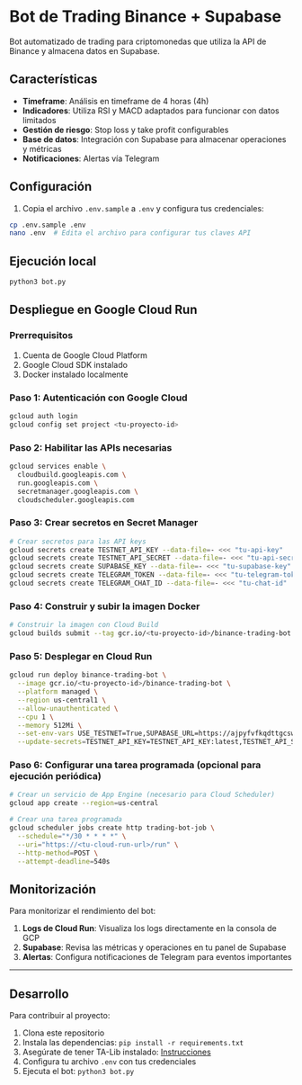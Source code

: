 # Bot de Trading Binance + Supabase

Bot automatizado de trading para criptomonedas que utiliza la API de Binance y almacena datos en Supabase.

## Características

- **Timeframe**: Análisis en timeframe de 4 horas (4h)
- **Indicadores**: Utiliza RSI y MACD adaptados para funcionar con datos limitados
- **Gestión de riesgo**: Stop loss y take profit configurables
- **Base de datos**: Integración con Supabase para almacenar operaciones y métricas
- **Notificaciones**: Alertas vía Telegram

## Configuración

1. Copia el archivo `.env.sample` a `.env` y configura tus credenciales:

```bash
cp .env.sample .env
nano .env  # Edita el archivo para configurar tus claves API
```

## Ejecución local

```bash
python3 bot.py
```

## Despliegue en Google Cloud Run

### Prerrequisitos

1. Cuenta de Google Cloud Platform
2. Google Cloud SDK instalado
3. Docker instalado localmente

### Paso 1: Autenticación con Google Cloud

```bash
gcloud auth login
gcloud config set project <tu-proyecto-id>
```

### Paso 2: Habilitar las APIs necesarias

```bash
gcloud services enable \
  cloudbuild.googleapis.com \
  run.googleapis.com \
  secretmanager.googleapis.com \
  cloudscheduler.googleapis.com
```

### Paso 3: Crear secretos en Secret Manager

```bash
# Crear secretos para las API keys
gcloud secrets create TESTNET_API_KEY --data-file=- <<< "tu-api-key"
gcloud secrets create TESTNET_API_SECRET --data-file=- <<< "tu-api-secret"
gcloud secrets create SUPABASE_KEY --data-file=- <<< "tu-supabase-key"
gcloud secrets create TELEGRAM_TOKEN --data-file=- <<< "tu-telegram-token"
gcloud secrets create TELEGRAM_CHAT_ID --data-file=- <<< "tu-chat-id"
```

### Paso 4: Construir y subir la imagen Docker

```bash
# Construir la imagen con Cloud Build
gcloud builds submit --tag gcr.io/<tu-proyecto-id>/binance-trading-bot .
```

### Paso 5: Desplegar en Cloud Run

```bash
gcloud run deploy binance-trading-bot \
  --image gcr.io/<tu-proyecto-id>/binance-trading-bot \
  --platform managed \
  --region us-central1 \
  --allow-unauthenticated \
  --cpu 1 \
  --memory 512Mi \
  --set-env-vars USE_TESTNET=True,SUPABASE_URL=https://ajpyfvfkqdttgcswbshd.supabase.co \
  --update-secrets=TESTNET_API_KEY=TESTNET_API_KEY:latest,TESTNET_API_SECRET=TESTNET_API_SECRET:latest,SUPABASE_KEY=SUPABASE_KEY:latest,TELEGRAM_TOKEN=TELEGRAM_TOKEN:latest,TELEGRAM_CHAT_ID=TELEGRAM_CHAT_ID:latest
```

### Paso 6: Configurar una tarea programada (opcional para ejecución periódica)

```bash
# Crear un servicio de App Engine (necesario para Cloud Scheduler)
gcloud app create --region=us-central

# Crear una tarea programada
gcloud scheduler jobs create http trading-bot-job \
  --schedule="*/30 * * * *" \
  --uri="https://<tu-cloud-run-url>/run" \
  --http-method=POST \
  --attempt-deadline=540s
```

## Monitorización

Para monitorizar el rendimiento del bot:

1. **Logs de Cloud Run**: Visualiza los logs directamente en la consola de GCP
2. **Supabase**: Revisa las métricas y operaciones en tu panel de Supabase
3. **Alertas**: Configura notificaciones de Telegram para eventos importantes

---

## Desarrollo

Para contribuir al proyecto:

1. Clona este repositorio
2. Instala las dependencias: `pip install -r requirements.txt`
3. Asegúrate de tener TA-Lib instalado: [Instrucciones](https://github.com/TA-Lib/ta-lib-python)
4. Configura tu archivo `.env` con tus credenciales
5. Ejecuta el bot: `python3 bot.py`
